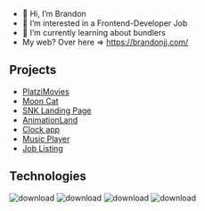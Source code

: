 - 👋 Hi, I’m Brandon
- 👀 I’m interested in a Frontend-Developer Job
- 🌱 I’m currently learning about bundlers
- My web? Over here => https://brandonjj.com/

## Projects
- [PlatziMovies](https://eloquent-heliotrope-b5021d.netlify.app/)
- [Moon Cat](https://brandon328.github.io/curso-API-REST-JS/)
- [SNK Landing Page](https://brandon328.github.io/curso-asincronismo-js/)
- [AnimationLand](https://brandon328.github.io/AnimationLandCSS/)
- [Clock app](https://brandon328.github.io/Clock-app/) 
- [Music Player](https://brandon328.github.io/music-player/) 
- [Job Listing](https://brandon328.github.io/Reto8-Job-listings/) 

## Technologies
![download](https://user-images.githubusercontent.com/64290733/225791113-2785f362-4366-421d-b984-f02a9897e6ae.svg)
![download](https://user-images.githubusercontent.com/64290733/225791113-2785f362-4366-421d-b984-f02a9897e6ae.svg)
![download](https://user-images.githubusercontent.com/64290733/225791113-2785f362-4366-421d-b984-f02a9897e6ae.svg)
![download](https://user-images.githubusercontent.com/64290733/225791113-2785f362-4366-421d-b984-f02a9897e6ae.svg)
